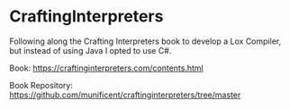 # CraftingInterpreters


Following along the Crafting Interpreters book to develop a Lox Compiler, but instead of using Java I opted to use C#.


Book: https://craftinginterpreters.com/contents.html

Book Repository: https://github.com/munificent/craftinginterpreters/tree/master

